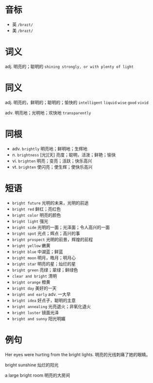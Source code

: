 # 音标

- 英 `/braɪt/`
- 美 `/braɪt/`

# 词义

adj. 明亮的；聪明的
`shining strongly, or with plenty of light`

# 同义

adj. 明亮的，鲜明的；聪明的；愉快的
`intelligent` `liquid` `wise` `good` `vivid`

adv. 明亮地；光明地；欢快地
`transparently`

# 同根

- adv. `brightly` 明亮地；鲜明地；生辉地
- n. `brightness` [光][天] 亮度；聪明，活泼；鲜艳；愉快
- vi. `brighten` 明亮；变亮；活跃；快乐高兴
- vt. `brighten` 使闪亮；使生辉；使快乐高兴

# 短语

- `bright future` 光明的未来，光明的前途
- `bright red` 鲜红；亮红色
- `bright color` 明亮的颜色
- `bright light` 强光
- `bright side` 光明的一面；光泽面；令人高兴的一面
- `bright spot` 光点；辉点；高兴的事
- `bright prospect` 光明的前景，辉煌的前程
- `bright yellow` 嫩黄
- `bright blue` 中湖蓝；鲜蓝
- `bright moon` 明月，皓月；明月心
- `bright star` 明亮的星；灿烂的星
- `bright green` 亮绿；翠绿；鲜绿色
- `clear and bright` 清明
- `bright orange` 橙黄
- `bright day` 美好的一天
- `bright and early` adv. 一大早
- `bright idea` 好点子，聪明的主意
- `bright annealing` 光亮退火；非氧化退火
- `bright luster` 镜面光泽
- `bright and sunny` 阳光明媚

# 例句

Her eyes were hurting from the bright lights.
明亮的光线刺痛了她的眼睛。

bright sunshine
灿烂的阳光

a large bright room
明亮的大房间


